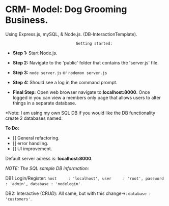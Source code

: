 # CRM- Model: Dog Grooming Business. 
Using Express.js, mySQL, & Node.js.
(DB-InteractionTemplate).



								   Getting started:
- **Step 1:**
Start Node.js.

- **Step 2:**
Navigate to the 'public' folder that contains the 'server.js' file.

- **Step 3:**
`node server.js`
or
`nodemon server.js`

- **Step 4:**
Should see a log in the command prompt.

- **Final Step:**
Open web browser navigate to:**localhost:8000**.
Once logged in you can view a members only page that allows users to alter things in a separate database.

*Note: I am using my own SQL DB if you would like the DB functionality create 2 databases named: 

**To Do:**
- [] General refactoring.
- [] error handling.
- [] UI improvement.

Default server adress is: **localhost:8000**.

*NOTE: The SQL sample DB information:*

DB1:Login/Register:
`host     : 'localhost',
	user     : 'root',
	password : 'admin',
	database : 'nodelogin'`.

DB2: Interactive (CRU*D*):
  All same, but with this change->:
   `database : 'customers'`.
  
